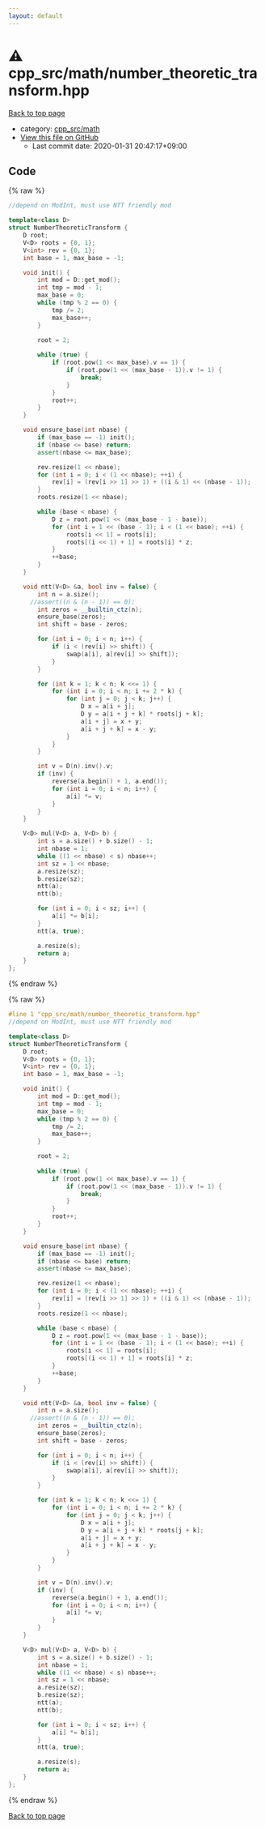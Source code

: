 ```yaml
---
layout: default
---
```


<!-- mathjax config similar to math.stackexchange -->
<script type="text/javascript" async
  src="https://cdnjs.cloudflare.com/ajax/libs/mathjax/2.7.5/MathJax.js?config=TeX-MML-AM_CHTML">
</script>
<script type="text/x-mathjax-config">
  MathJax.Hub.Config({
    TeX: { equationNumbers: { autoNumber: "AMS" }},
    tex2jax: {
      inlineMath: [ ['$','$'] ],
      processEscapes: true
    },
    "HTML-CSS": { matchFontHeight: false },
    displayAlign: "left",
    displayIndent: "2em"
  });
</script>

<script type="text/javascript" src="https://cdnjs.cloudflare.com/ajax/libs/jquery/3.4.1/jquery.min.js"></script>
<script src="https://cdn.jsdelivr.net/npm/jquery-balloon-js@1.1.2/jquery.balloon.min.js" integrity="sha256-ZEYs9VrgAeNuPvs15E39OsyOJaIkXEEt10fzxJ20+2I=" crossorigin="anonymous"></script>
<script type="text/javascript" src="../../../assets/js/copy-button.js"></script>
<link rel="stylesheet" href="../../../assets/css/copy-button.css" />


# :warning: cpp_src/math/number_theoretic_transform.hpp

<a href="../../../index.html">Back to top page</a>

* category: <a href="../../../index.html#7f80e2498998e03897cbfac19f068c09">cpp_src/math</a>
* <a href="{{ site.github.repository_url }}/blob/master/cpp_src/math/number_theoretic_transform.hpp">View this file on GitHub</a>
    - Last commit date: 2020-01-31 20:47:17+09:00




## Code

<a id="unbundled"></a>
{% raw %}
```cpp
//depend on ModInt, must use NTT friendly mod

template<class D>
struct NumberTheoreticTransform {
	D root;
	V<D> roots = {0, 1};
	V<int> rev = {0, 1};
	int base = 1, max_base = -1;

	void init() {
		int mod = D::get_mod();
		int tmp = mod - 1;
		max_base = 0;
		while (tmp % 2 == 0) {
			tmp /= 2;
			max_base++;
		}

		root = 2;
		
		while (true) {
			if (root.pow(1 << max_base).v == 1) {
				if (root.pow(1 << (max_base - 1)).v != 1) {
					break;
				}
			}
			root++;
		}
	}

	void ensure_base(int nbase) {
		if (max_base == -1) init();
		if (nbase <= base) return;
		assert(nbase <= max_base);

		rev.resize(1 << nbase);
		for (int i = 0; i < (1 << nbase); ++i) {
			rev[i] = (rev[i >> 1] >> 1) + ((i & 1) << (nbase - 1));
		}
		roots.resize(1 << nbase);

		while (base < nbase) {
			D z = root.pow(1 << (max_base - 1 - base));
			for (int i = 1 << (base - 1); i < (1 << base); ++i) {
				roots[i << 1] = roots[i];
				roots[(i << 1) + 1] = roots[i] * z;
			}
			++base;
		}
	}

	void ntt(V<D> &a, bool inv = false) {
		int n = a.size();
      //assert((n & (n - 1)) == 0);
		int zeros = __builtin_ctz(n);
		ensure_base(zeros);
		int shift = base - zeros;

		for (int i = 0; i < n; i++) {
			if (i < (rev[i] >> shift)) {
				swap(a[i], a[rev[i] >> shift]);
			}
		}

		for (int k = 1; k < n; k <<= 1) {
			for (int i = 0; i < n; i += 2 * k) {
				for (int j = 0; j < k; j++) {
					D x = a[i + j];
					D y = a[i + j + k] * roots[j + k];
					a[i + j] = x + y;
					a[i + j + k] = x - y;
				}
			}
		}

		int v = D(n).inv().v;
		if (inv) {
			reverse(a.begin() + 1, a.end());
			for (int i = 0; i < n; i++) {
				a[i] *= v;
			}
		}
	}

	V<D> mul(V<D> a, V<D> b) {
		int s = a.size() + b.size() - 1;
		int nbase = 1;
		while ((1 << nbase) < s) nbase++;
		int sz = 1 << nbase;
		a.resize(sz);
		b.resize(sz);
		ntt(a);
		ntt(b);

		for (int i = 0; i < sz; i++) {
			a[i] *= b[i];
		}
		ntt(a, true);

		a.resize(s);
		return a;
	}
};
```
{% endraw %}

<a id="bundled"></a>
{% raw %}
```cpp
#line 1 "cpp_src/math/number_theoretic_transform.hpp"
//depend on ModInt, must use NTT friendly mod

template<class D>
struct NumberTheoreticTransform {
	D root;
	V<D> roots = {0, 1};
	V<int> rev = {0, 1};
	int base = 1, max_base = -1;

	void init() {
		int mod = D::get_mod();
		int tmp = mod - 1;
		max_base = 0;
		while (tmp % 2 == 0) {
			tmp /= 2;
			max_base++;
		}

		root = 2;
		
		while (true) {
			if (root.pow(1 << max_base).v == 1) {
				if (root.pow(1 << (max_base - 1)).v != 1) {
					break;
				}
			}
			root++;
		}
	}

	void ensure_base(int nbase) {
		if (max_base == -1) init();
		if (nbase <= base) return;
		assert(nbase <= max_base);

		rev.resize(1 << nbase);
		for (int i = 0; i < (1 << nbase); ++i) {
			rev[i] = (rev[i >> 1] >> 1) + ((i & 1) << (nbase - 1));
		}
		roots.resize(1 << nbase);

		while (base < nbase) {
			D z = root.pow(1 << (max_base - 1 - base));
			for (int i = 1 << (base - 1); i < (1 << base); ++i) {
				roots[i << 1] = roots[i];
				roots[(i << 1) + 1] = roots[i] * z;
			}
			++base;
		}
	}

	void ntt(V<D> &a, bool inv = false) {
		int n = a.size();
      //assert((n & (n - 1)) == 0);
		int zeros = __builtin_ctz(n);
		ensure_base(zeros);
		int shift = base - zeros;

		for (int i = 0; i < n; i++) {
			if (i < (rev[i] >> shift)) {
				swap(a[i], a[rev[i] >> shift]);
			}
		}

		for (int k = 1; k < n; k <<= 1) {
			for (int i = 0; i < n; i += 2 * k) {
				for (int j = 0; j < k; j++) {
					D x = a[i + j];
					D y = a[i + j + k] * roots[j + k];
					a[i + j] = x + y;
					a[i + j + k] = x - y;
				}
			}
		}

		int v = D(n).inv().v;
		if (inv) {
			reverse(a.begin() + 1, a.end());
			for (int i = 0; i < n; i++) {
				a[i] *= v;
			}
		}
	}

	V<D> mul(V<D> a, V<D> b) {
		int s = a.size() + b.size() - 1;
		int nbase = 1;
		while ((1 << nbase) < s) nbase++;
		int sz = 1 << nbase;
		a.resize(sz);
		b.resize(sz);
		ntt(a);
		ntt(b);

		for (int i = 0; i < sz; i++) {
			a[i] *= b[i];
		}
		ntt(a, true);

		a.resize(s);
		return a;
	}
};

```
{% endraw %}

<a href="../../../index.html">Back to top page</a>

